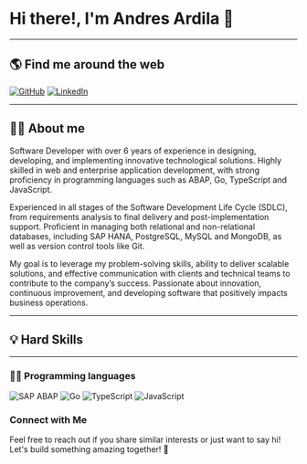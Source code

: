 # Hi there!, I'm Andres Ardila 👋  

---

## 🌎 Find me around the web

[![GitHub](https://img.shields.io/badge/GitHub-100000?style=for-the-badge&logo=github&logoColor=white)](https://github.com/ardiladev33)
[![LinkedIn](https://img.shields.io/badge/LinkedIn-0077B5?style=for-the-badge&logo=linkedin&logoColor=white)](https://www.linkedin.com/in/andres-ardila/)

---

## 👨‍💼 About me

Software Developer with over 6 years of experience in designing, developing, and implementing innovative technological solutions. Highly skilled in web and enterprise application development, with strong proficiency in programming languages such as ABAP, Go, TypeScript and JavaScript.

Experienced in all stages of the Software Development Life Cycle (SDLC), from requirements analysis to final delivery and post-implementation support. Proficient in managing both relational and non-relational databases, including SAP HANA, PostgreSQL, MySQL and MongoDB, as well as version control tools like Git.

My goal is to leverage my problem-solving skills, ability to deliver scalable solutions, and effective communication with clients and technical teams to contribute to the company’s success. Passionate about innovation, continuous improvement, and developing software that positively impacts business operations.

---

## 💡 Hard Skills

---

### 👨‍💻 Programming languages

![SAP ABAP](https://img.shields.io/badge/SAP%20ABAP-0099D6?style=for-the-badge&logo=sap&logoColor=white)
![Go](https://img.shields.io/badge/Go-00ADD8?style=for-the-badge&logo=go&logoColor=white)
![TypeScript](https://img.shields.io/badge/TypeScript-3178C6?style=for-the-badge&logo=typescript&logoColor=white)
![JavaScript](https://img.shields.io/badge/JavaScript-F7DF1E?style=for-the-badge&logo=javascript&logoColor=black)

### Connect with Me  
Feel free to reach out if you share similar interests or just want to say hi!  
Let's build something amazing together! 🚀  
<!--
**ardiladev33/ardiladev33** is a ✨ _special_ ✨ repository because its `README.md` (this file) appears on your GitHub profile.

Here are some ideas to get you started:

- 🔭 I’m currently working on ...
- 🌱 I’m currently learning ...
- 👯 I’m looking to collaborate on ...
- 🤔 I’m looking for help with ...
- 💬 Ask me about ...
- 📫 How to reach me: ...
- 😄 Pronouns: ...
- ⚡ Fun fact: ...
-->
